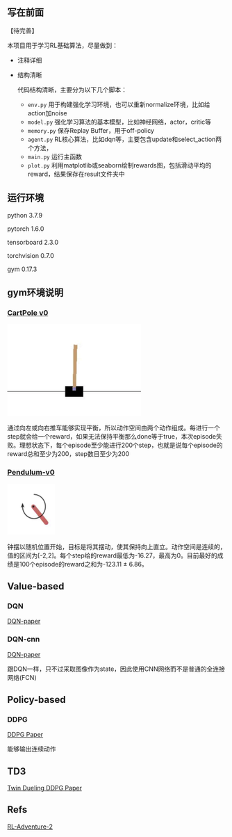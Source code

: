 

## 写在前面

【待完善】

本项目用于学习RL基础算法，尽量做到：

* 注释详细
* 结构清晰
  
  代码结构清晰，主要分为以下几个脚本：

  * ```env.py``` 用于构建强化学习环境，也可以重新normalize环境，比如给action加noise
  * ```model.py``` 强化学习算法的基本模型，比如神经网络，actor，critic等
  * ```memory.py``` 保存Replay Buffer，用于off-policy
  * ```agent.py``` RL核心算法，比如dqn等，主要包含update和select_action两个方法，
  * ```main.py``` 运行主函数
  * ```plot.py``` 利用matplotlib或seaborn绘制rewards图，包括滑动平均的reward，结果保存在result文件夹中

## 运行环境

python 3.7.9

pytorch 1.6.0

tensorboard 2.3.0 

torchvision 0.7.0 

gym 0.17.3

## gym环境说明

### [CartPole v0](https://github.com/openai/gym/wiki/CartPole-v0)

<img src="assets/image-20200820174307301.png" alt="image-20200820174307301" style="zoom:50%;" />

通过向左或向右推车能够实现平衡，所以动作空间由两个动作组成。每进行一个step就会给一个reward，如果无法保持平衡那么done等于true，本次episode失败。理想状态下，每个episode至少能进行200个step，也就是说每个episode的reward总和至少为200，step数目至少为200

### [Pendulum-v0](https://github.com/openai/gym/wiki/Pendulum-v0)

<img src="assets/image-20200820174814084.png" alt="image-20200820174814084" style="zoom:50%;" />

钟摆以随机位置开始，目标是将其摆动，使其保持向上直立。动作空间是连续的，值的区间为[-2,2]。每个step给的reward最低为-16.27，最高为0。目前最好的成绩是100个episode的reward之和为-123.11 ± 6.86。

## Value-based



### DQN

[DQN-paper](https://www.cs.toronto.edu/~vmnih/docs/dqn.pdf)


### DQN-cnn

[DQN-paper](https://www.cs.toronto.edu/~vmnih/docs/dqn.pdf)

跟DQN一样，只不过采取图像作为state，因此使用CNN网络而不是普通的全连接网络(FCN)

## Policy-based

### DDPG

[DDPG Paper](https://arxiv.org/abs/1509.02971)

能够输出连续动作

## TD3

[Twin Dueling DDPG Paper](https://arxiv.org/abs/1802.09477)

## Refs


[RL-Adventure-2](https://github.com/higgsfield/RL-Adventure-2)
